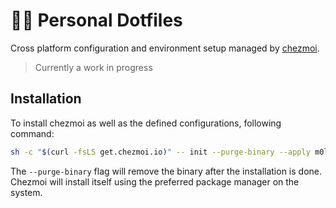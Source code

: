 # 👨‍💻 Personal Dotfiles

Cross platform configuration and environment setup managed by [chezmoi](https://www.chezmoi.io/).

> Currently a work in progress

## Installation

To install chezmoi as well as the defined configurations, following command:

```bash
sh -c "$(curl -fsLS get.chezmoi.io)" -- init --purge-binary --apply m0lson84
```

The `--purge-binary` flag will remove the binary after the installation is done. Chezmoi will install itself using the preferred package manager on the system.
